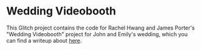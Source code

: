 Wedding Videobooth
==================

This Glitch project contains the code for Rachel Hwang and James Porter's "Wedding Videobooth" project for John and Emily's wedding, which you can find a writeup about [here]().